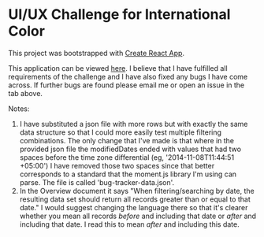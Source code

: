 # UI/UX Challenge for International Color

This project was bootstrapped with [Create React App](https://github.com/facebookincubator/create-react-app).

This application can be viewed [here](https://flyingace.github.io/intl-color/). I believe that I have fulfilled all requirements of the challenge and I have also fixed any bugs I have come across. If further bugs are found please email me or open an issue in the tab above.

Notes:
1. I have substituted a json file with more rows but with exactly the same data structure so that I could more easily
 test multiple filtering combinations. The only change that I've made is that where in the provided json file the 
 modifiedDates ended with values that had two spaces before the time zone differential (eg, '2014-11-08T11:44:51  +05:00') I have removed those two spaces since that better corresponds to a standard that the moment.js library I'm 
 using can parse. The file is called 'bug-tracker-data.json'.
2. In the Overview document it says "When filtering/searching by date, the resulting data set should return all 
records greater than or equal to that date." I would suggest changing the language there so that it's clearer whether
 you mean all records _before_ and including that date or _after_ and including that date. I read this to mean 
 _after_ and including this date.
 
